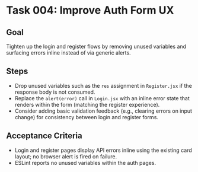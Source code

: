 # Task 004: Improve Auth Form UX

## Goal
Tighten up the login and register flows by removing unused variables and surfacing errors inline instead of via generic alerts.

## Steps
- Drop unused variables such as the `res` assignment in `Register.jsx` if the response body is not consumed.
- Replace the `alert(error)` call in `Login.jsx` with an inline error state that renders within the form (matching the register experience).
- Consider adding basic validation feedback (e.g., clearing errors on input change) for consistency between login and register forms.

## Acceptance Criteria
- Login and register pages display API errors inline using the existing card layout; no browser alert is fired on failure.
- ESLint reports no unused variables within the auth pages.
